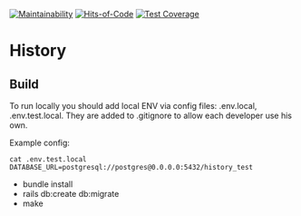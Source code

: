 [![Maintainability](https://api.codeclimate.com/v1/badges/bd75c70806614261603d/maintainability)](https://codeclimate.com/github/sergio-fry/history/maintainability)
[![Hits-of-Code](https://hitsofcode.com/github/sergio-fry/history?branch=main)](https://hitsofcode.com/github/sergio-fry/history/view?branch=main)
[![Test Coverage](https://api.codeclimate.com/v1/badges/a3a5daaab0db5b759cc3/test_coverage)](https://codeclimate.com/github/HeavyTechRuby/history/test_coverage)


# History

## Build

To run locally you should add local ENV via config files: .env.local, .env.test.local. They are added to .gitignore to allow each developer use his own. 

Example config:

```
cat .env.test.local
DATABASE_URL=postgresql://postgres@0.0.0.0:5432/history_test
```

* bundle install
* rails db:create db:migrate
* make

